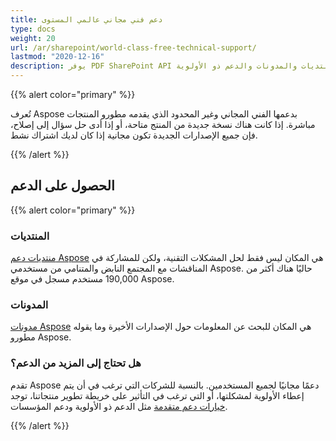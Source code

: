 ```yaml
---
title: دعم فني مجاني عالمي المستوى
type: docs
weight: 20
url: /ar/sharepoint/world-class-free-technical-support/
lastmod: "2020-12-16"
description: يوفر PDF SharePoint API دعمًا فنيًا مجانيًا وغير محدود من خلال المنتديات والمدونات والدعم ذو الأولوية.
---
```


{{% alert color="primary" %}}

تُعرف Aspose بدعمها الفني المجاني وغير المحدود الذي يقدمه مطورو المنتجات مباشرة. إذا كانت هناك نسخة جديدة من المنتج متاحة، أو إذا أدى حل سؤال إلى إصلاح، فإن جميع الإصدارات الجديدة تكون مجانية إذا كان لديك اشتراك نشط.

{{% /alert %}}
## **الحصول على الدعم**

{{% alert color="primary" %}}

### **المنتديات**
[منتديات دعم Aspose](https://forum.aspose.com/) هي المكان ليس فقط لحل المشكلات التقنية، ولكن للمشاركة في المناقشات مع المجتمع النابض والمتنامي من مستخدمي Aspose. حاليًا هناك أكثر من 190,000 مستخدم مسجل في موقع Aspose.
### **المدونات**

[مدونات Aspose](https://blog.aspose.com/) هي المكان للبحث عن المعلومات حول الإصدارات الأخيرة وما يقوله مطورو Aspose.
### **هل تحتاج إلى المزيد من الدعم؟**
تقدم Aspose دعمًا مجانيًا لجميع المستخدمين. بالنسبة للشركات التي ترغب في أن يتم إعطاء الأولوية لمشكلتها، أو التي ترغب في التأثير على خريطة تطوير منتجاتنا، توجد [خيارات دعم متقدمة](https://helpdesk.aspose.com/index.php) مثل الدعم ذو الأولوية ودعم المؤسسات.

{{% /alert %}}